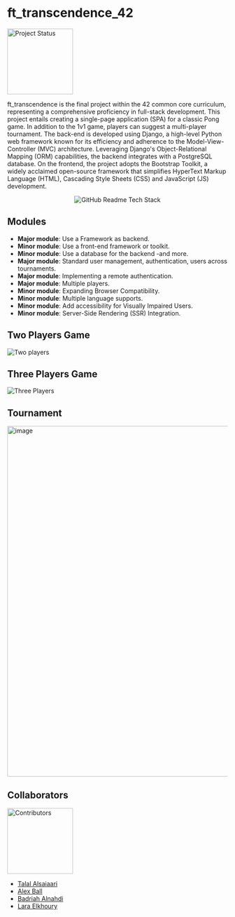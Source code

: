 # ft_transcendence_42

<img src="https://img.shields.io/badge/Passed-100%25-brightgreen" alt="Project Status" width="150">

ft_transcendence is the final project within the 42 common core curriculum, representing a comprehensive proficiency in full-stack development. This project entails creating a single-page application (SPA) for a classic Pong game. In addition to the 1v1 game, players can suggest a multi-player tournament. The back-end is developed using Django, a high-level Python web framework known for its efficiency and adherence to the Model-View-Controller (MVC) architecture. Leveraging Django's Object-Relational Mapping (ORM) capabilities, the backend integrates with a PostgreSQL database.
On the frontend, the project adopts the Bootstrap Toolkit, a widely acclaimed open-source framework that simplifies HyperText Markup Language (HTML), Cascading Style Sheets (CSS) and JavaScript (JS) development.

<div align="center">
    <img src="https://github-readme-tech-stack.vercel.app/api/cards?title=GitHub+Readme+Tech+Stack&align=center&titleAlign=center&fontSize=20&lineHeight=10&lineCount=2&theme=ayu&width=450&bg=%25230B0E14&titleColor=%231c9eff&line1=react%2Creact%2Cauto%3Btailwindcss%2Ctailwind%2Cauto%3Bprettier%2Cprettier%2Cauto%3B&line2=next.js%2Cnext.js%2Cffffff%3Btypescript%2Ctypescript%2Cauto%3Bstorybook%2Cstorybook%2Cauto%3B" alt="GitHub Readme Tech Stack" />
</div>

## Modules
- **Major module**: Use a Framework as backend.
- **Minor module**: Use a front-end framework or toolkit.
- **Minor module**: Use a database for the backend -and more.
- **Major module**: Standard user management, authentication, users across tournaments.
- **Major module**: Implementing a remote authentication.
- **Major module**: Multiple players.
- **Minor module**: Expanding Browser Compatibility.
- **Minor module**: Multiple language supports.
- **Minor module**: Add accessibility for Visually Impaired Users.
- **Minor module**: Server-Side Rendering (SSR) Integration.


## Two Players Game
![Two players](https://github.com/Larakh88/ft_transcendence_42/assets/88907380/3f063bea-deb5-4b0c-8b27-a53c3e1a22f3)


## Three Players Game
![Three Players](https://github.com/Larakh88/ft_transcendence_42/assets/88907380/7c8639c5-ac60-4636-9858-e6c4164b5ed9)

## Tournament
<img width="800" alt="image" src="https://github.com/Larakh88/ft_transcendence_42/assets/88907380/174f2aab-1ae1-4ca1-9113-44884134a6a2">


## Collaborators
<img src="https://img.shields.io/badge/Contributors-4-blue" alt="Contributors" width="150">

- [Talal Alsaiaari](https://github.com/TalalAlsaiaari)
- [Alex Ball](https://github.com/alexhmball)
- [Badriah Alnahdi](https://github.com/00bn)
- [Lara Elkhoury](https://github.com/Larakh88)
